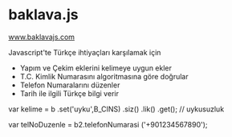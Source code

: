 # baklava.js

www.baklavajs.com

Javascript'te Türkçe ihtiyaçları karşılamak için

- Yapım ve Çekim eklerini kelimeye uygun ekler
- T.C. Kimlik Numarasını algoritmasına göre doğrular
- Telefon Numaralarını düzenler
- Tarih ile ilgili Türkçe bilgi verir

var kelime = b .set('uyku',B_CINS) .siz() .lik() .get(); // uykusuzluk
	
var telNoDuzenle = b2.telefonNumarasi ('+901234567890');
